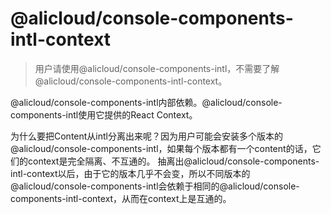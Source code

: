 # @alicloud/console-components-intl-context

> 用户请使用@alicloud/console-components-intl，不需要了解@alicloud/console-components-intl-context。

@alicloud/console-components-intl内部依赖。@alicloud/console-components-intl使用它提供的React Context。

为什么要把Content从intl分离出来呢？因为用户可能会安装多个版本的@alicloud/console-components-intl，如果每个版本都有一个content的话，它们的context是完全隔离、不互通的。
抽离出@alicloud/console-components-intl-context以后，由于它的版本几乎不会变，所以不同版本的@alicloud/console-components-intl会依赖于相同的@alicloud/console-components-intl-context，从而在context上是互通的。


